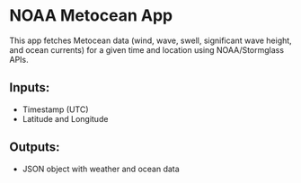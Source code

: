 # NOAA Metocean App

This app fetches Metocean data (wind, wave, swell, significant wave height, and ocean currents) for a given time and location using NOAA/Stormglass APIs.

## Inputs:
- Timestamp (UTC)
- Latitude and Longitude

## Outputs:
- JSON object with weather and ocean data